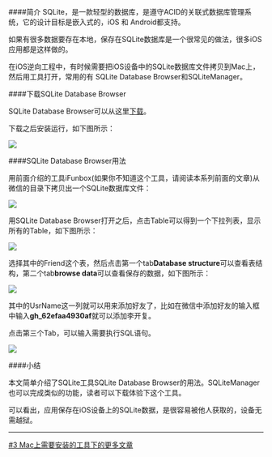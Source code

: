 ####简介
SQLite，是一款轻型的数据库，是遵守ACID的关联式数据库管理系统，它的设计目标是嵌入式的，iOS 和 Android都支持。

如果有很多数据要存在本地，保存在SQLite数据库是一个很常见的做法，很多iOS应用都是这样做的。

在iOS逆向工程中，有时候需要把iOS设备中的SQLite数据库文件拷贝到Mac上，然后用工具打开，常用的有
SQLite Database Browser和SQLiteManager。


####下载SQLite Database Browser

SQLite Database Browser可以从这里[下载](http://sourceforge.net/projects/sqlitebrowser/)。

下载之后安装运行，如下图所示：

![](https://farm4.staticflickr.com/3670/14266454411_63b8d9f624_z.jpg)

####SQLite Database Browser用法

用前面介绍的工具iFunbox(如果你不知道这个工具，请阅读本系列前面的文章)从微信的目录下拷贝出一个SQLite数据库文件：

![](https://farm6.staticflickr.com/5520/14083122428_14c73ce88b_z.jpg)



用SQLite Database Browser打开之后，点击Table可以得到一个下拉列表，显示所有的Table，如下图所示：

![](https://farm4.staticflickr.com/3689/14083172820_85a9036fc2_z.jpg)


选择其中的Friend这个表，然后点击第一个tab**Database structure**可以查看表结构，第二个tab**browse data**可以查看保存的数据，如下图所示：

![](https://farm6.staticflickr.com/5516/14269350354_22b82a7a56_z.jpg)


其中的UsrName这一列就可以用来添加好友了，比如在微信中添加好友的输入框中输入**gh_62efaa4930af**就可以添加李开复。


点击第三个Tab，可以输入需要执行SQL语句。

![](https://farm6.staticflickr.com/5497/14083226010_3fee9caeac_z.jpg)


####小结

本文简单介绍了SQLite工具SQLite Database Browser的用法。SQLiteManager也可以完成类似的功能，读者可以下载体验下这个工具。

可以看出，应用保存在iOS设备上的SQLite数据，是很容易被他人获取的，设备无需越狱。

***
[#3 Mac上需要安装的工具下的更多文章](http://security.ios-wiki.com/issue-3/)